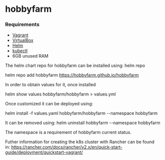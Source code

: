 # hobbyfarm

### Requirements

- [Vagrant](https://www.vagrantup.com)
- [VirtualBox](https://www.virtualbox.org)
- [Helm](https://helm.sh/)
- [kubectl](https://kubernetes.io/docs/tasks/tools/install-kubectl/)
- 6GB unused RAM


The helm chart repo for hobbyfarm can be installed using:
helm repo

helm repo add hobbyfarm https://hobbyfarm.github.io/hobbyfarm

In order to obtain values for it, once installed

helm show values hobbyfarm/hobbyfarm > values.yml

Once customized it can be deployed using:

helm install -f values.yaml hobbyfarm/hobbyfarm --namespace hobbyfarm

It can be removed using:
helm uninstall hobbyfarm --namespace hobbyfarm

The namespace is a requirement of hobbyfarm current status.

Futher information for creating the k8s cluster with Rancher can be found in:
https://rancher.com/docs/rancher/v2.x/en/quick-start-guide/deployment/quickstart-vagrant/
